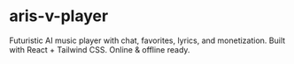 # aris-v-player
Futuristic AI music player with chat, favorites, lyrics, and monetization. Built with React + Tailwind CSS. Online &amp; offline ready.
